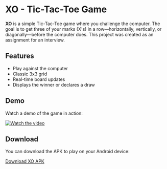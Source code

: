 # XO - Tic-Tac-Toe Game

**XO** is a simple Tic-Tac-Toe game where you challenge the computer. The goal is to get three of your marks (X's) in a row—horizontally, vertically, or diagonally—before the computer does. This project was created as an assignment for an interview.

## Features

- Play against the computer
- Classic 3x3 grid
- Real-time board updates
- Displays the winner or declares a draw

## Demo

Watch a demo of the game in action:

[![Watch the video](https://img.youtube.com/vi/I8LE_0zzn7U/maxresdefault.jpg)](https://youtu.be/I8LE_0zzn7U)

## Download

You can download the APK to play on your Android device:

[Download XO APK](https://samvit.xyz/xo.apk)
